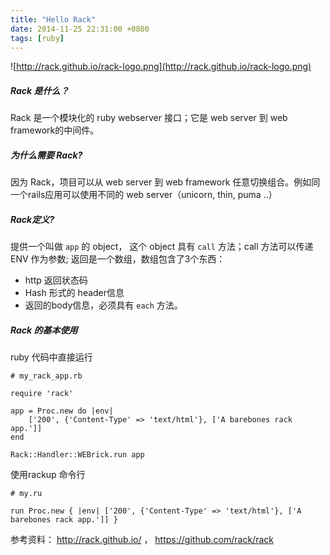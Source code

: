 ```yaml
---
title: "Hello Rack"
date: 2014-11-25 22:31:00 +0800
tags: [ruby]
---
```


![http://rack.github.io/rack-logo.png](http://rack.github.io/rack-logo.png)

##### Rack 是什么？  
Rack 是一个模块化的 ruby webserver 接口；它是 web server 到 web framework的中间件。
##### 为什么需要 Rack?  
因为 Rack，项目可以从 web server 到 web framework 任意切换组合。例如同一个rails应用可以使用不同的
web server（unicorn, thin, puma ..）
##### Rack定义?

提供一个叫做 `app` 的 object， 这个 object 具有 `call` 方法；call 方法可以传递 ENV
作为参数; 返回是一个数组，数组包含了3个东西：

* http 返回状态码
* Hash 形式的 header信息
* 返回的body信息，必须具有 `each` 方法。

##### Rack 的基本使用

ruby 代码中直接运行

```
# my_rack_app.rb

require 'rack'

app = Proc.new do |env|
    ['200', {'Content-Type' => 'text/html'}, ['A barebones rack app.']]
end

Rack::Handler::WEBrick.run app
```  

使用rackup 命令行

```
# my.ru

run Proc.new { |env| ['200', {'Content-Type' => 'text/html'}, ['A barebones rack app.']] }
```


参考资料： http://rack.github.io/ ， https://github.com/rack/rack
